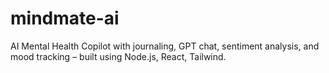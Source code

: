 # mindmate-ai
AI Mental Health Copilot with journaling, GPT chat, sentiment analysis, and mood tracking – built using Node.js, React, Tailwind.

